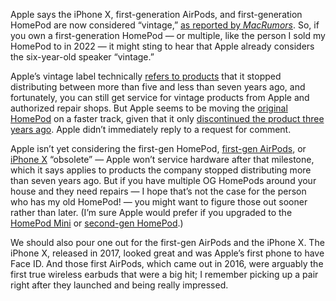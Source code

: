 Apple says the iPhone X, first-generation AirPods, and first-generation HomePod are now considered “vintage,” [as reported by *MacRumors*](https://www.macrumors.com/2024/07/01/iphone-x-homepod-and-original-airpods-now-vintage/). So, if you own a first-generation HomePod — or multiple, like the person I sold my HomePod to in 2022 — it might sting to hear that Apple already considers the six-year-old speaker “vintage.”

Apple’s vintage label technically [refers to products](https://support.apple.com/en-us/102772) that it stopped distributing between more than five and less than seven years ago, and fortunately, you can still get service for vintage products from Apple and authorized repair shops. But Apple seems to be moving the [original HomePod](/2018/2/6/16976906/apple-homepod-review-smart-speaker) on a faster track, given that it only [discontinued the product three years ago](/2021/3/12/22328436/apple-discontinues-original-homepod-mini). Apple didn’t immediately reply to a request for comment.

Apple isn’t yet considering the first-gen HomePod, [first-gen AirPods](/2016/12/20/14016568/apple-airpods-wireless-earpods-earbuds-review), or [iPhone X](/2017/10/31/16579748/apple-iphone-x-review) “obsolete” — Apple won’t service hardware after that milestone, which it says applies to products the company stopped distributing more than seven years ago. But if you have multiple OG HomePods around your house and they need repairs — I hope that’s not the case for the person who has my old HomePod! — you might want to figure those out sooner rather than later. (I’m sure Apple would prefer if you upgraded to the [HomePod Mini](/21561589/apple-homepod-mini-review) or [second-gen HomePod](/23578606/apple-homepod-2-second-gen-2023-siri-smart-speaker-review).)

We should also pour one out for the first-gen AirPods and the iPhone X. The iPhone X, released in 2017, looked great and was Apple’s first phone to have Face ID. And those first AirPods, which came out in 2016, were arguably the first true wireless earbuds that were a big hit; I remember picking up a pair right after they launched and being really impressed.
